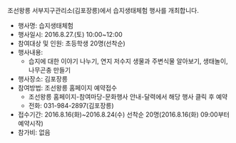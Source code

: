 조선왕릉 서부지구관리소(김포장릉)에서 습지생태체험 행사를 개최합니다.
- 행사명: 습지생태체험
- 행사일시: 2016.8.27.(토) 10:00~12:00
- 참여대상 및 인원: 초등학생 20명(선착순)
- 행사내용: 
  - 습지에 대한 이야기 나누기, 연지 저수지 생물과 주변식물 알아보기, 생태놀이, 나무곤충 만들기
- 행사장소: 김포장릉
- 참여방법: 조선왕릉 홈페이지 예약접수
  - 조선왕릉 홈페이지-참여마당-문화행사 안내-달력에서 해당 행사 클릭 후 예약
  - 전화: 031-984-2897(김포장릉)
- 접수기간: 2016.8.16(화)~2016.8.24(수) 선착순 20명(2016.8.16(화) 09:00부터 예약시작)
- 참가비: 없음